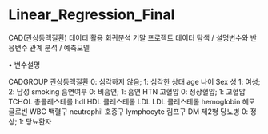 # Linear_Regression_Final

CAD(관상동맥질환) 데이터 활용 회귀분석 기말 프로젝트
데이터 탐색 / 설명변수와 반응변수 관계 분석 / 예측모델 

• 변수설명

CADGROUP 관상동맥질환 0: 심각하지 않음; 1: 심각한 상태
age 나이
Sex 성 1: 여성; 2: 남성
smoking 흡연여부 0: 비흡연; 1: 흡연
HTN 고혈압 0: 정상혈압; 1: 고혈압
TCHOL 총콜레스테롤
hdl HDL 콜레스테롤
LDL LDL 콜레스테롤
hemoglobin 헤모글로빈
WBC 백혈구
neutrophil 호중구
lymphocyte 림프구
DM 제2형 당뇨병 0: 정상; 1: 당뇨환자


